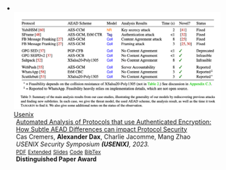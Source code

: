 <li>
<div class="pub-row">

  <a href="pub4.html">
  <div class="col-sm-3 abbr" style="position: relative;padding-right: 15px;padding-left: 15px;">
    <img src="assets/AEAD/AEAD-img.png" class="teaser img-fluid z-depth-1">
    <abbr class="badge">Usenix</abbr>
  </div>
  </a>

  <div class="col-sm-9" style="position: relative;padding-right: 15px;padding-left: 20px;">
    <div class="title"><a href="pub4.html">Automated Analysis of Protocols that use Authenticated Encryption: How Subtle AEAD Differences can impact Protocol Security</a></div>
    <div class="author">Cas Cremers, <strong>Alexander Dax</strong>, Charlie Jacomme, Mang Zhao</div>
    <div class="periodical"><em>USENIX Security Symposium <strong>(USENIX)</strong>, 2023.</em> </div>
    <div class="links">
      <a href="/assets/AEAD/AEAD.pdf" class="btn btn-sm z-depth-0" role="button" target="_blank" style="font-size:12px;">PDF</a>
      <a href="/assets/AEAD/AEAD-eprint.pdf" class="btn btn-sm z-depth-0" role="button" target="_blank" style="font-size:12px;">Extended</a>
      <a href="/assets/AEAD/AEAD-slides.pdf" class="btn btn-sm z-depth-0" role="button" target="_blank" style="font-size:12px;">Slides</a>
      <a href="https://github.com/AutomatedAnalysisOf/AEADProtocols" class="btn btn-sm z-depth-0" role="button" target="_blank" style="font-size:12px;">Code</a>
      <a href="https://dblp.org/rec/conf/uss/CremersDJZ23.html?view=bibtex" class="btn btn-sm z-depth-0" role="button" target="_blank" style="font-size:12px;">BibTex</a>
    </div>
    <strong>Distinguished Paper Award</strong>
  </div>
</div>
</li>